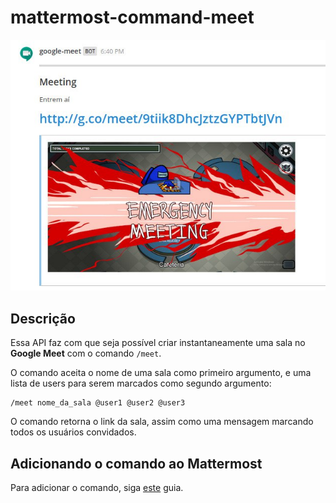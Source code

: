 # mattermost-command-meet

![screenshot](https://github.com/instruct-br/mattermost-command-meet/blob/main/screenshots/screenshot.jpg)

## Descrição

Essa API faz com que seja possível criar instantaneamente uma sala no **Google Meet** com o comando `/meet`.

O comando aceita o nome de uma sala como primeiro argumento, e uma lista de users para serem marcados como segundo argumento:

```
/meet nome_da_sala @user1 @user2 @user3
```

O comando retorna o link da sala, assim como uma mensagem marcando todos os usuários convidados.

## Adicionando o comando ao Mattermost

Para adicionar o comando, siga [este](https://docs.mattermost.com/developer/slash-commands.html#custom-slash-command) guia.
